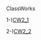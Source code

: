 ClassWorks

1-)[CW2_1](atahanata.github.io/advanceprog/CW2/Cw2_1.html)

2-)[CW2_2](atahanata.github.io/advanceprog/CW2/Cw2_2.html)

